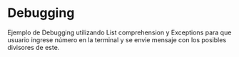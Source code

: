# Debugging
Ejemplo de Debugging utilizando List comprehension y Exceptions para que usuario ingrese número en la terminal y se envie mensaje con los posibles divisores de este.
